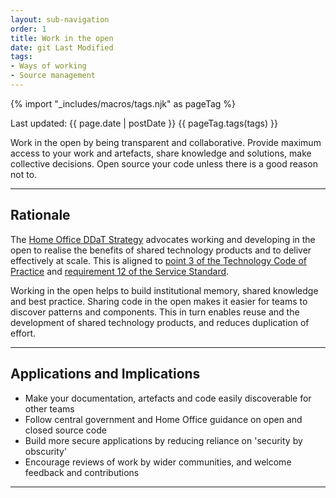 ```yaml
---
layout: sub-navigation
order: 1
title: Work in the open
date: git Last Modified
tags:
- Ways of working
- Source management
---
```


{% import "_includes/macros/tags.njk" as pageTag %}

Last updated: {{ page.date | postDate }}
{{ pageTag.tags(tags)  }}

Work in the open by being transparent and collaborative. Provide maximum access to your work and artefacts, share knowledge and solutions, make collective decisions. Open source your code unless there is a good reason not to.

---

## Rationale

The [Home Office DDaT Strategy](https://www.gov.uk/government/publications/home-office-digital-data-and-technology-strategy-2024/home-office-digital-data-and-technology-strategy-2024) advocates working and developing in the open to realise the benefits of shared technology products and to deliver effectively at scale. This is aligned to [point 3 of the Technology Code of Practice](https://www.gov.uk/guidance/be-open-and-use-open-source) and [requirement 12 of the Service Standard](https://www.gov.uk/service-manual/service-standard/point-12-make-new-source-code-open).

Working in the open helps to build institutional memory, shared knowledge and best practice. Sharing code in the open makes it easier for teams to discover patterns and components. This in turn enables reuse and the development of shared technology products, and reduces duplication of effort.

---

## Applications and Implications

- Make your documentation, artefacts and code easily discoverable for other teams
- Follow central government and Home Office guidance on open and closed source code
- Build more secure applications by reducing reliance on 'security by obscurity'
- Encourage reviews of work by wider communities, and welcome feedback and contributions

---
